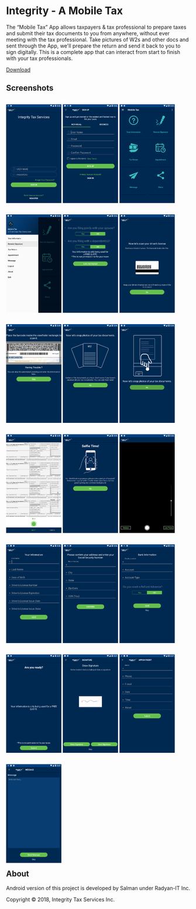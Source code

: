 # Integrity - A Mobile Tax

The “Mobile Tax” App allows taxpayers & tax professional to prepare taxes and submit their tax documents to you from anywhere, without ever meeting with the tax professional. Take pictures of W2s and other docs and sent through the App, we'll prepare the return and send it back to you to sign digitally. This is a complete app that can interact from start to finish with your tax professionals.

[Download](https://play.google.com/store/apps/details?id=com.radyanit.mobiletax)

## Screenshots
<p style="float:left">
<img src="https://github.com/S41M4N/IntegrityTax/raw/main/screenshots/1.png" width="30%">
<img src="https://github.com/S41M4N/IntegrityTax/raw/main/screenshots/2.png" width="30%">
<img src="https://github.com/S41M4N/IntegrityTax/raw/main/screenshots/3.png" width="30%">
 </p><p style="float:left">
<img src="https://github.com/S41M4N/IntegrityTax/raw/main/screenshots/4.png" width="30%">
<img src="https://github.com/S41M4N/IntegrityTax/raw/main/screenshots/5.png" width="30%">
<img src="https://github.com/S41M4N/IntegrityTax/raw/main/screenshots/6.png" width="30%">
 </p><p style="float:left">
<img src="https://github.com/S41M4N/IntegrityTax/raw/main/screenshots/7.png" width="30%">
<img src="https://github.com/S41M4N/IntegrityTax/raw/main/screenshots/8.png" width="30%">
<img src="https://github.com/S41M4N/IntegrityTax/raw/main/screenshots/9.png" width="30%">
 </p><p style="float:left">
<img src="https://github.com/S41M4N/IntegrityTax/raw/main/screenshots/10.png" width="30%">
<img src="https://github.com/S41M4N/IntegrityTax/raw/main/screenshots/11.png" width="30%">
<img src="https://github.com/S41M4N/IntegrityTax/raw/main/screenshots/12.png" width="30%">
  </p><p style="float:left">
<img src="https://github.com/S41M4N/IntegrityTax/raw/main/screenshots/13.png" width="30%">
<img src="https://github.com/S41M4N/IntegrityTax/raw/main/screenshots/14.png" width="30%">
<img src="https://github.com/S41M4N/IntegrityTax/raw/main/screenshots/15.png" width="30%">
  </p><p style="float:left">
<img src="https://github.com/S41M4N/IntegrityTax/raw/main/screenshots/16.png" width="30%">
<img src="https://github.com/S41M4N/IntegrityTax/raw/main/screenshots/17.png" width="30%">
<img src="https://github.com/S41M4N/IntegrityTax/raw/main/screenshots/18.png" width="30%">
  </p><p style="float:left">
<img src="https://github.com/S41M4N/IntegrityTax/raw/main/screenshots/19.png" width="30%">
  </p>

## About
Android version of this project is developed by Salman under Radyan-IT Inc.

Copyright &copy; 2018, Integrity Tax Services Inc.


